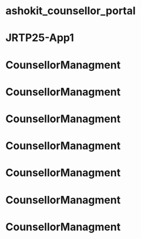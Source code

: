 # ashokit_counsellor_portal
# JRTP25-App1
# CounsellorManagment
# CounsellorManagment
# CounsellorManagment
# CounsellorManagment
# CounsellorManagment
# CounsellorManagment
# CounsellorManagment
